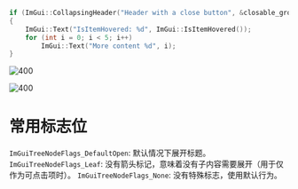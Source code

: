 ```cpp
if (ImGui::CollapsingHeader("Header with a close button", &closable_group))
{
    ImGui::Text("IsItemHovered: %d", ImGui::IsItemHovered());
    for (int i = 0; i < 5; i++)
        ImGui::Text("More content %d", i);
}
```

![400](https://pic-1315225359.cos.ap-shanghai.myqcloud.com/20240305213459.png)

![400](https://pic-1315225359.cos.ap-shanghai.myqcloud.com/20240305213527.png)

# 常用标志位

`ImGuiTreeNodeFlags_DefaultOpen`: 默认情况下展开标题。
`ImGuiTreeNodeFlags_Leaf`: 没有箭头标记，意味着没有子内容需要展开（用于仅作为可点击项时）。
`ImGuiTreeNodeFlags_None`: 没有特殊标志，使用默认行为。